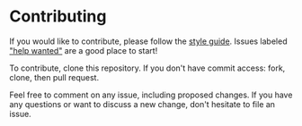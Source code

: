 # Contributing

If you would like to contribute, please follow the [style guide](STYLE.md).
Issues labeled ["help
wanted"](https://github.com/git-me-baby-1-more-time/meta/labels/help%20wanted) are a good
place to start!

To contribute, clone this repository. If you don't have commit access: fork,
clone, then pull request.

Feel free to comment on any issue, including proposed changes. If you have any
questions or want to discuss a new change, don't hesitate to file an issue.

